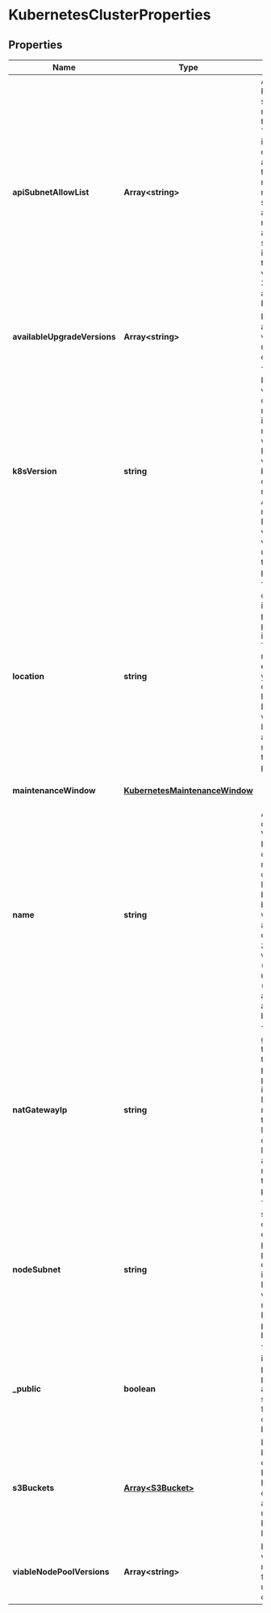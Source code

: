 # KubernetesClusterProperties

## Properties
| Name | Type | Description | Notes |
| ------------ | ------------- | ------------- | ------------- |
| **apiSubnetAllowList** | **Array&lt;string&gt;** | Access to the K8s API server is restricted to these CIDRs. Traffic, internal to the cluster, is not affected by this restriction. If no allowlist is specified, access is not restricted. If an IP without subnet mask is provided, the default value is used: 32 for IPv4 and 128 for IPv6. | [optional] [default to undefined] |
| **availableUpgradeVersions** | **Array&lt;string&gt;** | List of available versions for upgrading the cluster | [optional] [default to undefined] |
| **k8sVersion** | **string** | The Kubernetes version the cluster is running. This imposes restrictions on what Kubernetes versions can be run in a cluster\'s nodepools. Additionally, not all Kubernetes versions are viable upgrade targets for all prior versions. | [optional] [default to undefined] |
| **location** | **string** | The location of the cluster if the cluster is private. This property is immutable. The location must be enabled for your contract or you must have a Datacenter within that location. This attribute is mandatory if the cluster is private. | [optional] [default to undefined] |
| **maintenanceWindow** | [**KubernetesMaintenanceWindow**](KubernetesMaintenanceWindow.md) |  | [optional] [default to undefined] |
| **name** | **string** | A Kubernetes cluster name. Valid Kubernetes cluster name must be 63 characters or less and must be empty or begin and end with an alphanumeric character ([a-z0-9A-Z]) with dashes (-), underscores (_), dots (.), and alphanumerics between. | [default to undefined] |
| **natGatewayIp** | **string** | The nat gateway IP of the cluster if the cluster is private. This property is immutable. Must be a reserved IP in the same location as the cluster\'s location. This attribute is mandatory if the cluster is private. | [optional] [default to undefined] |
| **nodeSubnet** | **string** | The node subnet of the cluster, if the cluster is private. This property is optional and immutable. Must be a valid CIDR notation for an IPv4 network prefix of 16 bits length. | [optional] [default to undefined] |
| **_public** | **boolean** | The indicator if the cluster is public or private. Be aware that setting it to false is currently in beta phase. | [optional] [default to true] |
| **s3Buckets** | [**Array&lt;S3Bucket&gt;**](S3Bucket.md) | List of S3 bucket configured for K8s usage. For now it contains only an S3 bucket used to store K8s API audit logs | [optional] [default to undefined] |
| **viableNodePoolVersions** | **Array&lt;string&gt;** | List of versions that may be used for node pools under this cluster | [optional] [default to undefined] |


